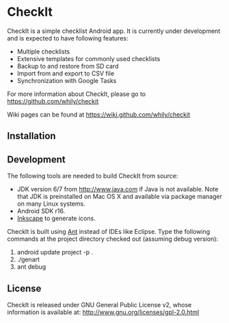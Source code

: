 CheckIt
=======

CheckIt is a simple checklist Android app. It is currently under
development and is expected to have following features:

* Multiple checklists
* Extensive templates for commonly used checklists
* Backup to and restore from SD card
* Import from and export to CSV file
* Synchronization with Google Tasks

For more information about CheckIt, please go to
  <https://github.com/whily/checkit>

Wiki pages can be found at
  <https://wiki.github.com/whily/checkit>

Installation
------------

Development
-----------

The following tools are needed to build CheckIt from source:

* JDK version 6/7 from <http://www.java.com> if Java is not available. 
  Note that JDK is preinstalled on Mac OS X and available via package manager
  on many Linux systems. 
* Android SDK r16.
* [Inkscape](http://inkscape.org) to generate icons.

CheckIt is built using [Ant](http://en.wikipedia.org/wiki/Apache_Ant)
instead of IDEs like Eclipse. Type the following commands at the
project directory checked out (assuming debug version):

1. android update project -p .
2. ./genart
3. ant debug

License
-------

CheckIt is released under GNU General Public License v2, whose information
is available at:
  <http://www.gnu.org/licenses/gpl-2.0.html>


